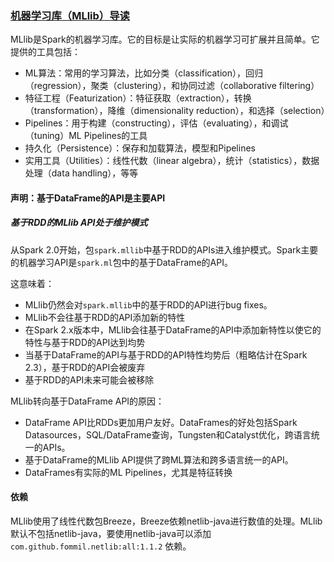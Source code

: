 ### [机器学习库（MLlib）导读](http://spark.apache.org/docs/2.2.0/ml-guide.html)

MLlib是Spark的机器学习库。它的目标是让实际的机器学习可扩展并且简单。它提供的工具包括：

- ML算法：常用的学习算法，比如分类（classification），回归（regression），聚类（clustering），和协同过滤（collaborative filtering）
- 特征工程（Featurization）：特征获取（extraction），转换（transformation），降维（dimensionality reduction），和选择（selection）
- Pipelines：用于构建（constructing），评估（evaluating），和调试（tuning）ML Pipelines的工具
- 持久化（Persistence）：保存和加载算法，模型和Pipelines
- 实用工具（Utilities）：线性代数（linear algebra），统计（statistics），数据处理（data handling），等等

#### 声明：基于DataFrame的API是主要API

##### 基于RDD的MLlib API处于维护模式

从Spark 2.0开始，包`spark.mllib`中基于RDD的APIs进入维护模式。Spark主要的机器学习API是`spark.ml`包中的基于DataFrame的API。

这意味着：

- MLlib仍然会对`spark.mllib`中的基于RDD的API进行bug fixes。
- MLlib不会往基于RDD的API添加新的特性
- 在Spark 2.x版本中，MLlib会往基于DataFrame的API中添加新特性以使它的特性与基于RDD的API达到均势
- 当基于DataFrame的API与基于RDD的API特性均势后（粗略估计在Spark 2.3），基于RDD的API会被废弃
- 基于RDD的API未来可能会被移除

MLlib转向基于DataFrame API的原因：

- DataFrame API比RDDs更加用户友好。DataFrames的好处包括Spark Datasources，SQL/DataFrame查询，Tungsten和Catalyst优化，跨语言统一的APIs。
- 基于DataFrame的MLlib API提供了跨ML算法和跨多语言统一的API。
- DataFrames有实际的ML Pipelines，尤其是特征转换

#### 依赖

MLlib使用了线性代数包Breeze，Breeze依赖netlib-java进行数值的处理。MLlib默认不包括netlib-java，要使用netlib-java可以添加`com.github.fommil.netlib:all:1.1.2` 依赖。

